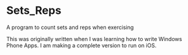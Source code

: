 # Sets_Reps
A program to count sets and reps when exercising

This was originally written when I was learning how to write Windows Phone Apps.  I am making a complete version to run on iOS.

